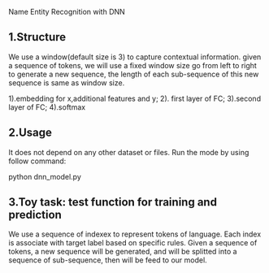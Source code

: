 Name Entity Recognition with DNN

1.Structure
---------------------------------------------------------------------------------------------------------------
We use a window(default size is 3) to capture contextual information. given a sequence of tokens, we will use a fixed window size
go from left to right to generate a new sequence, the length of each sub-sequence of this new sequence is same as window size.

1).embedding for x,additional features and y; 2). first layer of FC; 3).second layer of FC; 4).softmax

2.Usage
---------------------------------------------------------------------------------------------------------------
It does not depend on any other dataset or files. Run the mode by using follow command:

python dnn_model.py

3.Toy task: test function for training and prediction
---------------------------------------------------------------------------------------------------------------
We use a sequence of indexex to represent tokens of language. Each index is associate with target label based on specific rules. 
Given a sequence of tokens, a new sequence will be generated, and will be splitted into a sequence of sub-sequence, then will
be feed to our model.
